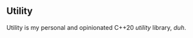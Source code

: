 ## Utility
Utility is my personal and opinionated C++20 *utility* library, *duh*.

<!-- ## Containers
| Name                                                               |
|--------------------------------------------------------------------|
| [**Contiguous buffer**](/utility/containers/memory_buffer.h)   |
| [**Byte buffer**](/utility/containers/byte_buffer.h)               |
| [**Stack**](/utility/containers/stack.h)                           |
| [**Dense set**](/utility/containers/dense_set.h)                   |
| [**Slice**](/utility/containers/slice.h)                           | -->
